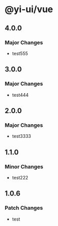 # @yi-ui/vue

## 4.0.0

### Major Changes

- test555

## 3.0.0

### Major Changes

- test444

## 2.0.0

### Major Changes

- test3333

## 1.1.0

### Minor Changes

- test222

## 1.0.6

### Patch Changes

- test
